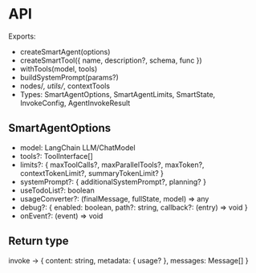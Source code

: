 # API

Exports:
- createSmartAgent(options)
- createSmartTool({ name, description?, schema, func })
- withTools(model, tools)
- buildSystemPrompt(params?)
- nodes/*, utils/*, contextTools
- Types: SmartAgentOptions, SmartAgentLimits, SmartState, InvokeConfig, AgentInvokeResult

## SmartAgentOptions
- model: LangChain LLM/ChatModel
- tools?: ToolInterface[]
- limits?: { maxToolCalls?, maxParallelTools?, maxToken?, contextTokenLimit?, summaryTokenLimit? }
- systemPrompt?: { additionalSystemPrompt?, planning? }
- useTodoList?: boolean
- usageConverter?: (finalMessage, fullState, model) => any
- debug?: { enabled: boolean, path?: string, callback?: (entry) => void }
- onEvent?: (event) => void

## Return type
invoke -> { content: string, metadata: { usage? }, messages: Message[] }
